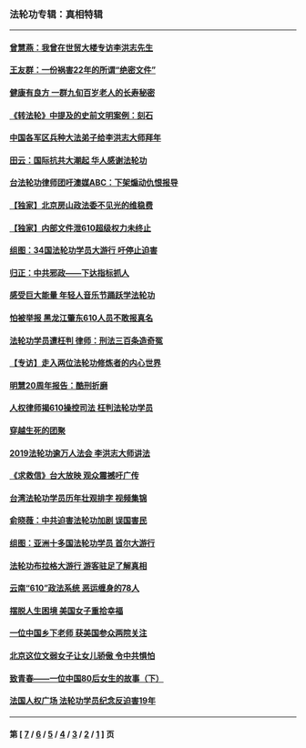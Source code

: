 ### 法轮功专辑：真相特辑
---
#### [曾慧燕：我曾在世贸大楼专访李洪志先生](../../pages/nf4389/n12898729.md?06240430) 
#### [王友群：一份祸害22年的所谓“绝密文件”](../../pages/nf4389/n12871750.md?06240430) 
#### [健康有良方 一群九旬百岁老人的长寿秘密](../../pages/nf4389/n12847475.md?06240430) 
#### [《转法轮》中提及的史前文明案例：刻石](../../pages/nf4389/n12758577.md?06240430) 
#### [中国各军区兵种大法弟子给李洪志大师拜年](../../pages/nf4389/n12750047.md?06240430) 
#### [田云：国际抗共大潮起 华人感谢法轮功](../../pages/nf4389/n12357708.md?06240430) 
#### [台法轮功律师团吁澳媒ABC：下架煽动仇恨报导](../../pages/nf4389/n12279917.md?06240430) 
#### [【独家】北京房山政法委不见光的维稳费](../../pages/nf4389/n12031979.md?06240430) 
#### [【独家】内部文件泄610超级权力未终止](../../pages/nf4389/n12023895.md?06240430) 
#### [组图：34国法轮功学员大游行 吁停止迫害](../../pages/nf4389/n11492658.md?06240430) 
#### [归正：中共邪政——下达指标抓人](../../pages/nf4389/n11474770.md?06240430) 
#### [感受巨大能量 年轻人音乐节踊跃学法轮功](../../pages/nf4389/n11441981.md?06240430) 
#### [怕被举报 黑龙江肇东610人员不敢报真名](../../pages/nf4389/n11436499.md?06240430) 
#### [法轮功学员遭枉判 律师：刑法三百条造奇冤](../../pages/nf4389/n11433943.md?06240430) 
#### [【专访】走入两位法轮功修炼者的内心世界](../../pages/nf4389/n11415623.md?06240430) 
#### [明慧20周年报告：酷刑折磨](../../pages/nf4389/n11387954.md?06240430) 
#### [人权律师揭610操控司法 枉判法轮功学员](../../pages/nf4389/n11313370.md?06240430) 
#### [穿越生死的团聚](../../pages/nf4389/n11258922.md?06240430) 
#### [2019法轮功逾万人法会 李洪志大师讲法](../../pages/nf4389/n11265303.md?06240430) 
#### [《求救信》台大放映 观众震撼吁广传](../../pages/nf4389/n10922251.md?06240430) 
#### [台湾法轮功学员历年壮观排字 视频集锦](../../pages/nf4389/n10878789.md?06240430) 
#### [俞晓薇：中共迫害法轮功加剧 误国害民](../../pages/nf4389/n10859260.md?06240430) 
#### [组图：亚洲十多国法轮功学员 首尔大游行](../../pages/nf4389/n10781149.md?06240430) 
#### [法轮功布拉格大游行 游客驻足了解真相](../../pages/nf4389/n10749360.md?06240430) 
#### [云南“610”政法系统 恶运缠身的78人](../../pages/nf4389/n10747534.md?06240430) 
#### [摆脱人生困境 美国女子重拾幸福](../../pages/nf4389/n10688678.md?06240430) 
#### [一位中国乡下老师 获美国参众两院关注](../../pages/nf4389/n10683927.md?06240430) 
#### [北京这位文弱女子让女儿骄傲 令中共惧怕](../../pages/nf4389/n10668341.md?06240430) 
#### [致青春——一位中国80后女生的故事（下）](../../pages/nf4389/n10642721.md?06240430) 
#### [法国人权广场 法轮功学员纪念反迫害19年](../../pages/nf4389/n10586601.md?06240430) 

---
#### 第 [ [7](./7.md?06240430) / [6](./6.md?06240430) / [5](./5.md?06240430) / [4](./4.md?06240430) / [3](./3.md?06240430) / [2](./2.md?06240430) / [1](./1.md?06240430) ] 页
